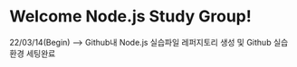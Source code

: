 # Welcome Node.js Study Group!

22/03/14(Begin) --> Github내 Node.js 실습파일 레퍼지토리 생성 및 Github 실습환경 세팅완료
